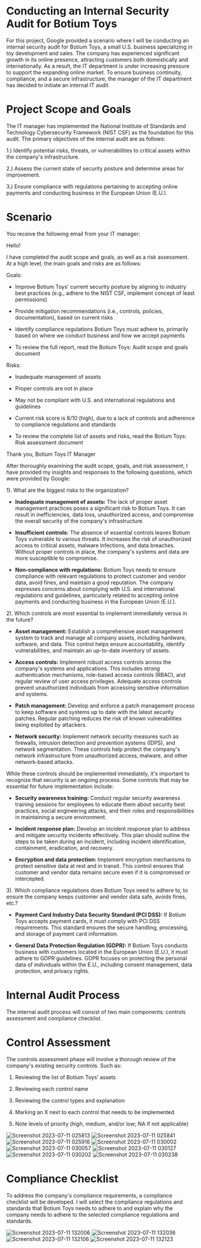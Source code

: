 # Conducting an Internal Security Audit for Botium Toys

For this project, Google provided a scenario where I will be conducting an internal security audit for Botium Toys, a small U.S. business specializing in toy development and sales. The company has experienced significant growth in its online presence, attracting customers both domestically and internationally. As a result, the IT department is under increasing pressure to support the expanding online market. To ensure business continuity, compliance, and a secure infrastructure, the manager of the IT department has decided to initiate an internal IT audit.

# Project Scope and Goals
The IT manager has implemented the National Institute of Standards and Technology Cybersecurity Framework (NIST CSF) as the foundation for this audit. The primary objectives of the internal audit are as follows:

1.) Identify potential risks, threats, or vulnerabilities to critical assets within the company's infrastructure.

2.) Assess the current state of security posture and determine areas for improvement.

3.) Ensure compliance with regulations pertaining to accepting online payments and conducting business in the European Union (E.U.).

# Scenario 

You receive the following email from your IT manager:

Hello!

I have completed the audit scope and goals, as well as a risk assessment. At a high level, the main goals and risks are as follows:

Goals:

* Improve Botium Toys’ current security posture by aligning to industry best practices (e.g., adhere to the NIST CSF, implement concept of least permissions)

* Provide mitigation recommendations (i.e., controls, policies, documentation), based on current risks

* Identify compliance regulations Botium Toys must adhere to, primarily based on where we conduct business and how we accept payments

* To review the full report, read the Botium Toys: Audit scope and goals document

Risks:

* Inadequate management of assets

* Proper controls are not in place

* May not be compliant with U.S. and international regulations and guidelines

* Current risk score is 8/10 (high), due to a lack of controls and adherence to compliance regulations and standards

* To review the complete list of assets and risks, read the Botium Toys: Risk assessment document 


Thank you,
Botium Toys IT Manager

After thoroughly examining the audit scope, goals, and risk assessment, I have provided my insights and responses to the following questions, which were provided by Google:

1). What are the biggest risks to the organization?

  * <b>Inadequate management of assets:</b> The lack of proper asset management practices poses a significant risk to Botium Toys. It can result in inefficiencies, data loss, unauthorized access, and compromise the overall security of the company's infrastructure.

  * <b>Insufficient controls:</b> The absence of essential controls leaves Botium Toys vulnerable to various threats. It increases the risk of unauthorized access to critical assets, malware infections, and data breaches. Without proper controls in place, the company's systems and data are more susceptible to compromise.

  * <b>Non-compliance with regulations:</b> Botium Toys needs to ensure compliance with relevant regulations to protect customer and vendor data, avoid fines, and maintain a good reputation. The company expresses concerns about complying with U.S. and international regulations and guidelines, particularly related to accepting online payments and conducting business in the European Union (E.U.).

2). Which controls are most essential to implement immediately versus in the future?

  *  <b>Asset management:</b> Establish a comprehensive asset management system to track and manage all company assets, including hardware, software, and data. This control helps ensure accountability, identify vulnerabilities, and maintain an up-to-date inventory of assets.

  *  <b>Access controls:</b> Implement robust access controls across the company's systems and applications. This includes strong authentication mechanisms, role-based access controls (RBAC), and regular review of user access privileges. Adequate access controls prevent unauthorized individuals from accessing sensitive information and systems.

  *  <b>Patch management:</b> Develop and enforce a patch management process to keep software and systems up to date with the latest security patches. Regular patching reduces the risk of known vulnerabilities being exploited by attackers.

  *  <b>Network security:</b> Implement network security measures such as firewalls, intrusion detection and prevention systems (IDPS), and network segmentation. These controls help protect the company's network infrastructure from unauthorized access, malware, and other network-based attacks.

While these controls should be implemented immediately, it's important to recognize that security is an ongoing process. Some controls that may be essential for future implementation include:

  *  <b>Security awareness training:</b> Conduct regular security awareness training sessions for employees to educate them about security best practices, social engineering attacks, and their roles and responsibilities in maintaining a secure environment.

  *  <b>Incident response plan:</b> Develop an incident response plan to address and mitigate security incidents effectively. This plan should outline the steps to be taken during an incident, including incident identification, containment, eradication, and recovery.

  *  <b>Encryption and data protection:</b> Implement encryption mechanisms to protect sensitive data at rest and in transit. This control ensures that customer and vendor data remains secure even if it is compromised or intercepted.

3). Which compliance regulations does Botium Toys need to adhere to, to ensure the company keeps customer and vendor data safe, avoids fines, etc.?

  *  <b>Payment Card Industry Data Security Standard (PCI DSS):</b> If Botium Toys accepts payment cards, it must comply with PCI DSS requirements. This standard ensures the secure handling, processing, and storage of payment card information.

  *  <b>General Data Protection Regulation (GDPR):</b> If Botium Toys conducts business with customers located in the European Union (E.U.), it must adhere to GDPR guidelines. GDPR focuses on protecting the personal data of individuals within the E.U., including consent management, data protection, and privacy rights.

  # Internal Audit Process

  The internal audit process will consist of two main components: controls assessment and compliance checklist.

  # Control Assessment 

  The controls assessment phase will involve a thorough review of the company's existing security controls. Such as:
  
 1. Reviewing the list of Botium Toys’ assets
  
 2. Reviewing each control name 
  
 3. Reviewing the control types and explanation  

 4. Marking an X next to each control that needs to be implemented

 5. Note levels of priority (high, medium, and/or low; NA if not applicable)

![Screenshot 2023-07-11 025813](https://github.com/Bejon-Norman1/Google-Internal-security-audit-Project/assets/19808403/b2e6a2a8-25a2-46de-b8ea-d755ed975f13)
![Screenshot 2023-07-11 025841](https://github.com/Bejon-Norman1/Google-Internal-security-audit-Project/assets/19808403/e40a4d86-a9e3-4917-a29a-f24345693561)
![Screenshot 2023-07-11 025916](https://github.com/Bejon-Norman1/Google-Internal-security-audit-Project/assets/19808403/47835f68-fc2e-44c7-9696-a23b0770d159)
![Screenshot 2023-07-11 030002](https://github.com/Bejon-Norman1/Google-Internal-security-audit-Project/assets/19808403/5f9242d2-0eeb-471a-8844-4f7927a93eb3)
![Screenshot 2023-07-11 030057](https://github.com/Bejon-Norman1/Google-Internal-security-audit-Project/assets/19808403/d350a1e5-fea4-46ea-9d8e-28b0b43a431e)
![Screenshot 2023-07-11 030127](https://github.com/Bejon-Norman1/Google-Internal-security-audit-Project/assets/19808403/96f6ce64-c2e6-49c6-8021-29b61d5e1d31)
![Screenshot 2023-07-11 030202](https://github.com/Bejon-Norman1/Google-Internal-security-audit-Project/assets/19808403/3167d920-89e2-4f3f-933b-53551a34a295)
![Screenshot 2023-07-11 030238](https://github.com/Bejon-Norman1/Google-Internal-security-audit-Project/assets/19808403/1e525fb0-2333-4d1a-b2ed-a3289e08275e)

# Compliance Checklist 

To address the company's compliance requirements, a compliance checklist will be developed. I will select the compliance regulations and standards that Botium Toys needs to adhere to and explain why the company needs to adhere to the selected compliance regulations and standards. 

![Screenshot 2023-07-11 132006](https://github.com/Bejon-Norman1/Google-Internal-security-audit-Project/assets/19808403/109e1fab-ec64-401c-92c1-0186aa306808)
![Screenshot 2023-07-11 132036](https://github.com/Bejon-Norman1/Google-Internal-security-audit-Project/assets/19808403/e9be299c-5047-4c09-81a8-28f1191872aa)
![Screenshot 2023-07-11 132106](https://github.com/Bejon-Norman1/Google-Internal-security-audit-Project/assets/19808403/dc02f6bc-6083-4196-9b20-f3cc8eee77fc)
![Screenshot 2023-07-11 132123](https://github.com/Bejon-Norman1/Google-Internal-security-audit-Project/assets/19808403/ac03b321-46b3-4810-902f-6a626b976d24)















